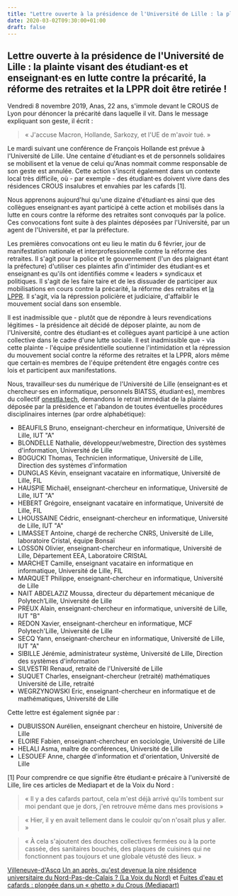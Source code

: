```yaml
---
title: "Lettre ouverte à la présidence de l'Université de Lille : la plainte visant des étudiant·es et enseignant·es en lutte contre la précarité, la réforme des retraites et la LPPR doit être retirée !"
date: 2020-03-02T09:30:00+01:00
draft: false
---
```


## Lettre ouverte à la présidence de l'Université de Lille : la plainte visant des étudiant·es et enseignant·es en lutte contre la précarité, la réforme des retraites et la LPPR doit être retirée !

Vendredi 8 novembre 2019, Anas, 22 ans, s'immole devant le CROUS de Lyon pour dénoncer la précarité dans laquelle il vit. Dans le message expliquant son geste, il écrit :

> « J'accuse Macron, Hollande, Sarkozy, et l'UE de m'avoir tué. »

Le mardi suivant une conférence de François Hollande est prévue à l'Université de Lille. Une centaine d'étudiant·es et de personnels solidaires se mobilisent et la venue de celui qu'Anas nommait comme responsable de son geste est annulée. Cette action s'inscrit également dans un contexte local très difficile, où - par exemple - des étudiant·es doivent vivre dans des résidences CROUS insalubres et envahies par les cafards [1].

Nous apprenons aujourd'hui qu'une dizaine d'étudiant·es ainsi que des collègues enseignant·es ayant participé à cette action et mobilisés dans la lutte en cours contre la réforme des retraites sont convoqués par la police.
Ces convocations font suite à des plaintes déposées par l'Université, par un agent de l'Université, et par la préfecture.

Les premières convocations ont eu lieu le matin du 6 février, jour de manifestation nationale et interprofessionnelle contre la réforme des retraites.
Il s'agit pour la police et le gouvernement (l'un des plaignant étant la préfecture) d'utiliser ces plaintes afin d'intimider des étudiant·es et enseignant·es qu'ils ont identifiés comme « leaders » syndicaux et politiques. Il s'agit de les faire taire et de les dissuader de participer aux mobilisations en cours contre la précarité, la réforme des retraites et [la LPPR](https://www.mediapart.fr/journal/france/230120/mobilisation-dans-les-labos-les-raisons-de-la-colere). Il s'agit, via la répression policière et judiciaire, d'affaiblir le mouvement social dans son ensemble.

Il est inadmissible que - plutôt que de répondre à leurs revendications légitimes - la présidence ait décidé de déposer plainte, au nom de l'Université, contre des étudiant·es et collègues ayant participé à une action collective dans le cadre d'une lutte sociale. Il est inadmissible que - via cette plainte - l'équipe présidentielle soutienne l'intimidation et la répression du mouvement social contre la réforme des retraites et la LPPR, alors même que certain·es membres de l'équipe prétendent être engagés contre ces lois et participent aux manifestations.

Nous, travailleur·ses du numérique de l'Université de Lille (enseignant·es et chercheur·ses en informatique, personnels BIATSS, étudiant·es), membres du collectif [onestla.tech](https://onestla.tech), demandons le retrait immédiat de la plainte déposée par la présidence et l'abandon de toutes éventuelles procédures disciplinaires internes (par ordre alphabétique):

- BEAUFILS Bruno, enseignant-chercheur en informatique, Université de Lille, IUT "A"
- BLONDELLE Nathalie, développeur/webmestre, Direction des systèmes d'information, Université de Lille
- BOGUCKI Thomas, Technicien informatique, Université de Lille, Direction des systèmes d'information
- DUNGLAS Kévin, enseignant vacataire en informatique, Université de Lille, FIL
- HAUSPIE Michaël, enseignant-chercheur en informatique, Université de Lille, IUT "A"
- HEBERT Grégoire, enseignant vacataire en informatique, Université de Lille, FIL
- LHOUSSAINE Cédric, enseignant-chercheur en informatique, Université de Lille, IUT "A"
- LIMASSET Antoine, chargé de recherche CNRS, Université de Lille, laboratoire Cristal, équipe Bonsaï
- LOSSON Olivier, enseignant-chercheur en informatique, Université de Lille, Département EEA, Laboratoire CRIStAL
- MARCHET Camille, enseignant vacataire en informatique en informatique, Université de Lille, FIL
- MARQUET Philippe, enseignant-chercheur en informatique, Université de Lille
- NAIT ABDELAZIZ Moussa, directeur du département mécanique de Polytech’Lille, Université de Lille
- PREUX Alain, enseignant-chercheur en informatique, université de Lille, IUT "B"
- REDON Xavier, enseignant-chercheur en informatique, MCF Polytech'Lille, Université de Lille
- SECQ Yann, enseignant-chercheur en informatique, Université de Lille, IUT "A"
- SIBILLE Jérémie, administrateur système, Université de Lille, Direction des systèmes d'information
- SILVESTRI Renaud, retraité de l'Université de Lille
- SUQUET Charles, enseignant-chercheur (retraité) mathématiques Université de Lille, retraité
- WEGRZYNOWSKI Eric, enseignant-chercheur en informatique et de mathématiques, Université de Lille

Cette lettre est également signée par :

- DUBUISSON Aurélien, enseignant chercheur en histoire, Université de Lille
- ELOIRE Fabien, enseignant-chercheur en sociologie, Université de Lille
- HELALI Asma, maître de conférences, Université de Lille
- LESOUEF Anne, chargée d'information et d'orientation, Université de Lille

[1] Pour comprendre ce que signifie être étudiant·e précaire à l'université de Lille, lire ces articles de Mediapart et de la Voix du Nord :

> « Il y a des cafards partout, cela m'est déjà arrivé qu'ils tombent sur moi pendant que je dors, j'en retrouve même dans mes provisions »

> « Hier, il y en avait tellement dans le couloir qu'on n'osait plus y aller. »

> « À cela s'ajoutent des douches collectives fermées ou à la porte cassée, des sanitaires bouchés, des plaques de cuisines qui ne fonctionnent pas toujours et une globale vétusté des lieux. »

[Villeneuve-d'Ascq Un an après, qu'est devenue la pire résidence universitaire du Nord-Pas-de-Calais ? (La Voix du Nord)](https://www.lavoixdunord.fr/530523/article/2019-01-31/un-apres-qu-est-devenue-la-pire-residence-universitaire-du-nord-pas-de-calais) et [Fuites d'eau et cafards : plongée dans un « ghetto » du Crous (Mediapart)](https://www.mediapart.fr/journal/france/030220/fuites-d-eau-et-cafards-plongee-dans-un-ghetto-du-crous)
